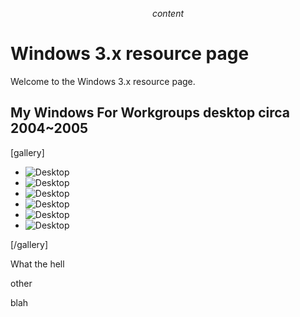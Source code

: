 $$ content $$

# Windows 3.x resource page

Welcome to the Windows 3.x resource page.

## My Windows For Workgroups desktop circa 2004~2005

[gallery]

- ![Desktop](/pages/windows311/ericwin3-1.jpg)
- ![Desktop](/pages/windows311/ericwin3-2.jpg)
- ![Desktop](/pages/windows311/ericwin3-3.jpg)
- ![Desktop](/pages/windows311/ericwin3-4.jpg)
- ![Desktop](/pages/windows311/ericwin3-5.jpg)
- ![Desktop](/pages/windows311/ericwin3-6.jpg)

[/gallery]

What the hell

other

blah
